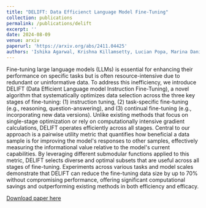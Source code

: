 ```yaml
---
title: "DELIFT: Data Efficienct Language Model Fine-Tuning"
collection: publications
permalink: /publications/delift
excerpt: ''
date: 2024-08-09
venue: arxiv
paperurl: 'https://arxiv.org/abs/2411.04425'
authors: 'Ishika Agarwal, Krishna Killamsetty, Lucian Popa, Marina Danilevsky'
---
```

Fine-tuning large language models (LLMs) is essential for enhancing their performance on specific tasks but is often resource-intensive due to redundant or uninformative data. To address this inefficiency, we introduce DELIFT (Data Efficient Language model Instruction Fine-Tuning), a novel algorithm that systematically optimizes data selection across the three key stages of fine-tuning: (1) instruction tuning, (2) task-specific fine-tuning (e.g., reasoning, question-answering), and (3) continual fine-tuning (e.g., incorporating new data versions). Unlike existing methods that focus on single-stage optimization or rely on computationally intensive gradient calculations, DELIFT operates efficiently across all stages. Central to our approach is a pairwise utility metric that quantifies how beneficial a data sample is for improving the model's responses to other samples, effectively measuring the informational value relative to the model's current capabilities. By leveraging different submodular functions applied to this metric, DELIFT selects diverse and optimal subsets that are useful across all stages of fine-tuning. Experiments across various tasks and model scales demonstrate that DELIFT can reduce the fine-tuning data size by up to 70% without compromising performance, offering significant computational savings and outperforming existing methods in both efficiency and efficacy.

[Download paper here](https://arxiv.org/abs/2411.04425)
